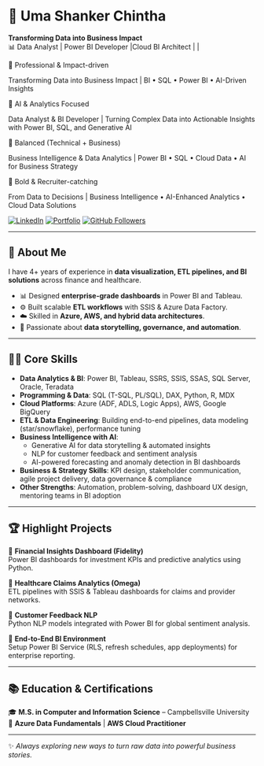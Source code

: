 # 🌟 Uma Shanker Chintha  

**Transforming Data into Business Impact**  
📊 Data Analyst | Power BI Developer |Cloud BI Architect  |   |

🔹 Professional & Impact-driven

Transforming Data into Business Impact | BI • SQL • Power BI • AI-Driven Insights

🔹 AI & Analytics Focused

Data Analyst & BI Developer | Turning Complex Data into Actionable Insights with Power BI, SQL, and Generative AI

🔹 Balanced (Technical + Business)

Business Intelligence & Data Analytics | Power BI • SQL • Cloud Data • AI for Business Strategy

🔹 Bold & Recruiter-catching

From Data to Decisions | Business Intelligence • AI-Enhanced Analytics • Cloud Data Solutions

[![LinkedIn](https://img.shields.io/badge/LinkedIn-blue?logo=linkedin)](https://linkedin.com/in/YOUR-LINK) 
[![Portfolio](https://img.shields.io/badge/Portfolio-Website-green?logo=githubpages)](https://YOUR_PORTFOLIO_LINK) 
[![GitHub Followers](https://img.shields.io/github/followers/YOUR_USERNAME?style=social)](https://github.com/YOUR_USERNAME)

---

## 🚀 About Me  
I have 4+ years of experience in **data visualization, ETL pipelines, and BI solutions** across finance and healthcare.  
- 📊 Designed **enterprise-grade dashboards** in Power BI and Tableau.  
- ⚙️ Built scalable **ETL workflows** with SSIS & Azure Data Factory.  
- ☁️ Skilled in **Azure, AWS, and hybrid data architectures**.  
- 🧩 Passionate about **data storytelling, governance, and automation**.  

---
 
## 🧑‍💻 Core Skills

- **Data Analytics & BI**: Power BI, Tableau, SSRS, SSIS, SSAS, SQL Server, Oracle, Teradata  
- **Programming & Data**: SQL (T-SQL, PL/SQL), DAX, Python, R, MDX  
- **Cloud Platforms**: Azure (ADF, ADLS, Logic Apps), AWS, Google BigQuery  
- **ETL & Data Engineering**: Building end-to-end pipelines, data modeling (star/snowflake), performance tuning  
- **Business Intelligence with AI**:  
  - Generative AI for data storytelling & automated insights  
  - NLP for customer feedback and sentiment analysis  
  - AI-powered forecasting and anomaly detection in BI dashboards  
- **Business & Strategy Skills**: KPI design, stakeholder communication, agile project delivery, data governance & compliance  
- **Other Strengths**: Automation, problem-solving, dashboard UX design, mentoring teams in BI adoption

---

## 🏆 Highlight Projects  
📌 **Financial Insights Dashboard (Fidelity)**  
Power BI dashboards for investment KPIs and predictive analytics using Python.  

📌 **Healthcare Claims Analytics (Omega)**  
ETL pipelines with SSIS & Tableau dashboards for claims and provider networks.  

📌 **Customer Feedback NLP**  
Python NLP models integrated with Power BI for global sentiment analysis.  

📌 **End-to-End BI Environment**  
Setup Power BI Service (RLS, refresh schedules, app deployments) for enterprise reporting.  

---

## 📚 Education & Certifications  
🎓 **M.S. in Computer and Information Science** – Campbellsville University  
📜 **Azure Data Fundamentals** | **AWS Cloud Practitioner**  

---

✨ *Always exploring new ways to turn raw data into powerful business stories.*  

